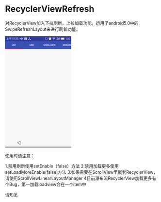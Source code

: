 # RecyclerViewRefresh
对RecyclerView加入下拉刷新，上拉加载功能，运用了android5.0中的SwipeRefreshLayout来进行刷新功能。

![GIF example](RecyclerViewRefresh.gif)

使用时请注意：

1.禁用刷新使用setEnable（false）方法
2.禁用加载更多使用setLoadMoreEnable(false)方法
3.如果需要在ScrollView里嵌套RecyclerView，请使用ScrollViewLinearLayoutManager
4目前瀑布流RecyclerView加载更多有个Bug，第一加载loadview会在一个item中

请知悉
